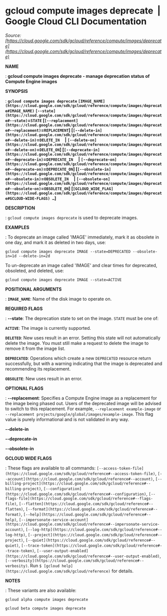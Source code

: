 # gcloud compute images deprecate  |  Google Cloud CLI Documentation

*Source: [https://cloud.google.com/sdk/gcloud/reference/compute/images/deprecate](https://cloud.google.com/sdk/gcloud/reference/compute/images/deprecate)*

**NAME**

: **gcloud compute images deprecate - manage deprecation status of Compute Engine images**

**SYNOPSIS**

: **`gcloud compute images deprecate` `[IMAGE_NAME](https://cloud.google.com/sdk/gcloud/reference/compute/images/deprecate#IMAGE_NAME)` `[--state](https://cloud.google.com/sdk/gcloud/reference/compute/images/deprecate#--state)`=`STATE` [`[--replacement](https://cloud.google.com/sdk/gcloud/reference/compute/images/deprecate#--replacement)`=`REPLACEMENT`] [`[--delete-in](https://cloud.google.com/sdk/gcloud/reference/compute/images/deprecate#--delete-in)`=`DELETE_IN`     | `[--delete-on](https://cloud.google.com/sdk/gcloud/reference/compute/images/deprecate#--delete-on)`=`DELETE_ON`] [`[--deprecate-in](https://cloud.google.com/sdk/gcloud/reference/compute/images/deprecate#--deprecate-in)`=`DEPRECATE_IN`     | `[--deprecate-on](https://cloud.google.com/sdk/gcloud/reference/compute/images/deprecate#--deprecate-on)`=`DEPRECATE_ON`] [`[--obsolete-in](https://cloud.google.com/sdk/gcloud/reference/compute/images/deprecate#--obsolete-in)`=`OBSOLETE_IN`     | `[--obsolete-on](https://cloud.google.com/sdk/gcloud/reference/compute/images/deprecate#--obsolete-on)`=`OBSOLETE_ON`] [`[GCLOUD_WIDE_FLAG](https://cloud.google.com/sdk/gcloud/reference/compute/images/deprecate#GCLOUD-WIDE-FLAGS) …`]**

**DESCRIPTION**

: `gcloud compute images deprecate` is used to deprecate images.

**EXAMPLES**

: To deprecate an image called 'IMAGE' immediately, mark it as obsolete in one
day, and mark it as deleted in two days, use:

```
gcloud compute images deprecate IMAGE --state=DEPRECATED --obsolete-in=1d --delete-in=2d
```

To un-deprecate an image called 'IMAGE' and clear times for deprecated,
obsoleted, and deleted, use:

```
gcloud compute images deprecate IMAGE --state=ACTIVE
```

**POSITIONAL ARGUMENTS**

: **`IMAGE_NAME`**:
Name of the disk image to operate on.

**REQUIRED FLAGS**

: **--state**:
The deprecation state to set on the image. `STATE` must be
one of:

**`ACTIVE`**:
The image is currently supported.

**`DELETED`**:
New uses result in an error. Setting this state will not automatically delete
the image. You must still make a request to delete the image to remove it from
the image list.

**`DEPRECATED`**:
Operations which create a new `DEPRECATED` resource return
successfully, but with a warning indicating that the image is deprecated and
recommending its replacement.

**`OBSOLETE`**:
New uses result in an error.

**OPTIONAL FLAGS**

: **--replacement**:
Specifies a Compute Engine image as a replacement for the image being phased
out. Users of the deprecated image will be advised to switch to this
replacement. For example, `--replacement example-image` or
`--replacement projects/google/global/images/example-image`.
This flag value is purely informational and is not validated in any way.

**--delete-in**

**--deprecate-in**

**--obsolete-in**

**GCLOUD WIDE FLAGS**

: These flags are available to all commands: `[--access-token-file](https://cloud.google.com/sdk/gcloud/reference#--access-token-file)`,
`[--account](https://cloud.google.com/sdk/gcloud/reference#--account)`, `[--billing-project](https://cloud.google.com/sdk/gcloud/reference#--billing-project)`,
`[--configuration](https://cloud.google.com/sdk/gcloud/reference#--configuration)`,
`[--flags-file](https://cloud.google.com/sdk/gcloud/reference#--flags-file)`,
`[--flatten](https://cloud.google.com/sdk/gcloud/reference#--flatten)`, `[--format](https://cloud.google.com/sdk/gcloud/reference#--format)`, `[--help](https://cloud.google.com/sdk/gcloud/reference#--help)`, `[--impersonate-service-account](https://cloud.google.com/sdk/gcloud/reference#--impersonate-service-account)`,
`[--log-http](https://cloud.google.com/sdk/gcloud/reference#--log-http)`,
`[--project](https://cloud.google.com/sdk/gcloud/reference#--project)`, `[--quiet](https://cloud.google.com/sdk/gcloud/reference#--quiet)`, `[--trace-token](https://cloud.google.com/sdk/gcloud/reference#--trace-token)`, `[--user-output-enabled](https://cloud.google.com/sdk/gcloud/reference#--user-output-enabled)`,
`[--verbosity](https://cloud.google.com/sdk/gcloud/reference#--verbosity)`.
Run `$ [gcloud help](https://cloud.google.com/sdk/gcloud/reference)` for details.

**NOTES**

: These variants are also available:

```
gcloud alpha compute images deprecate
```

```
gcloud beta compute images deprecate
```